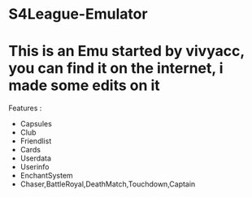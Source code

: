 # S4League-Emulator
# This is an Emu started by vivyacc, you can find it on the internet, i made some edits on it
Features :

- Capsules 
- Club
- Friendlist
- Cards
- Userdata 
- Userinfo 
- EnchantSystem
- Chaser,BattleRoyal,DeathMatch,Touchdown,Captain

